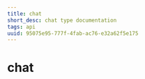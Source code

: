 ```yaml
---
title: chat
short_desc: chat type documentation
tags: api
uuid: 95075e95-777f-4fab-ac76-e32a62f5e175
---
```


# chat

